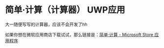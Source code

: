 # 简单·计算（计算器） UWP应用

大一随便写写的计算器，应该不会开发了hh

如果你想在微软应用商店下载试试，那么链接是：[简单·计算 - Microsoft Store 应用程序](https://apps.microsoft.com/store/detail/%E7%AE%80%E5%8D%95%C2%B7%E8%AE%A1%E7%AE%97/9N88FCKCQQ3M?hl=zh-cn&gl=cn)




